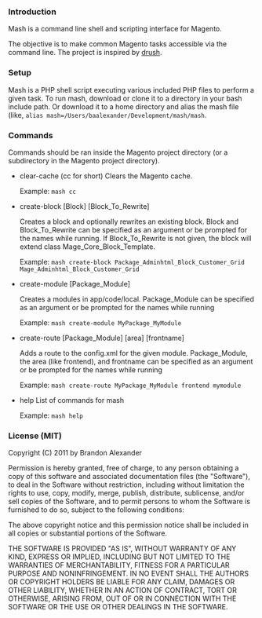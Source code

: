 
### Introduction

Mash is a command line shell and scripting interface for Magento.

The objective is to make common Magento tasks accessible via the command line.
The project is inspired by [drush](http://drupal.org/project/drush).

### Setup

Mash is a PHP shell script executing various included PHP files to perform a
given task. To run mash, download or clone it to a directory in your bash
include path. Or download it to a home directory and alias the mash file (like,
`alias mash=/Users/baalexander/Development/mash/mash`.

### Commands

Commands should be ran inside the Magento project directory (or a subdirectory
in the Magento project directory).

 * clear-cache (cc for short)
   Clears the Magento cache.

   Example: `mash cc`

 * create-block [Block] [Block_To_Rewrite]

   Creates a block and optionally rewrites an existing block. Block and
   Block_To_Rewrite can be specified as an argument or be prompted for the names
   while running. If Block_To_Rewrite is not given, the block will extend class
   Mage_Core_Block_Template.

   Example: `mash create-block Package_Adminhtml_Block_Customer_Grid Mage_Adminhtml_Block_Customer_Grid`

 * create-module [Package_Module]

   Creates a modules in app/code/local. Package_Module can be specified as
   an argument or be prompted for the names while running

   Example: `mash create-module MyPackage_MyModule`

 * create-route [Package_Module] [area] [frontname]

   Adds a route to the config.xml for the given module. Package_Module, the
   area (like frontend), and frontname can be specified as an argument or be
   prompted for the names while running

   Example: `mash create-route MyPackage_MyModule frontend mymodule`

 * help
   List of commands for mash

   Example: `mash help`

### License (MIT)

Copyright (C) 2011 by Brandon Alexander

Permission is hereby granted, free of charge, to any person obtaining a copy
of this software and associated documentation files (the "Software"), to deal
in the Software without restriction, including without limitation the rights
to use, copy, modify, merge, publish, distribute, sublicense, and/or sell
copies of the Software, and to permit persons to whom the Software is
furnished to do so, subject to the following conditions:

The above copyright notice and this permission notice shall be included in
all copies or substantial portions of the Software.

THE SOFTWARE IS PROVIDED "AS IS", WITHOUT WARRANTY OF ANY KIND, EXPRESS OR
IMPLIED, INCLUDING BUT NOT LIMITED TO THE WARRANTIES OF MERCHANTABILITY,
FITNESS FOR A PARTICULAR PURPOSE AND NONINFRINGEMENT. IN NO EVENT SHALL THE
AUTHORS OR COPYRIGHT HOLDERS BE LIABLE FOR ANY CLAIM, DAMAGES OR OTHER
LIABILITY, WHETHER IN AN ACTION OF CONTRACT, TORT OR OTHERWISE, ARISING FROM,
OUT OF OR IN CONNECTION WITH THE SOFTWARE OR THE USE OR OTHER DEALINGS IN
THE SOFTWARE.

